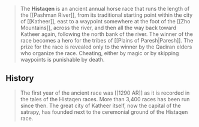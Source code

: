 > The **Histaqen** is an ancient annual horse race that runs the length of the [[Pashman River]], from its traditional starting point within the city of [[Katheer]], east to a waypoint somewhere at the foot of the [[Zho Mountains]], across the river, and then all the way back toward Katheer again, following the north bank of the river. The winner of the race becomes a hero for the tribes of [[Plains of Paresh|Paresh]]. The prize for the race is revealed only to the winner by the Qadiran elders who organize the race. Cheating, either by magic or by skipping waypoints is punishable by death.


## History

> The first year of the ancient race was [[1290 AR]] as it is recorded in the tales of the Histaqen races. More than 3,400 races has been run since then. The great city of Katheer itself, now the capital of the satrapy, has founded next to the ceremonial ground of the Histaqen race.








